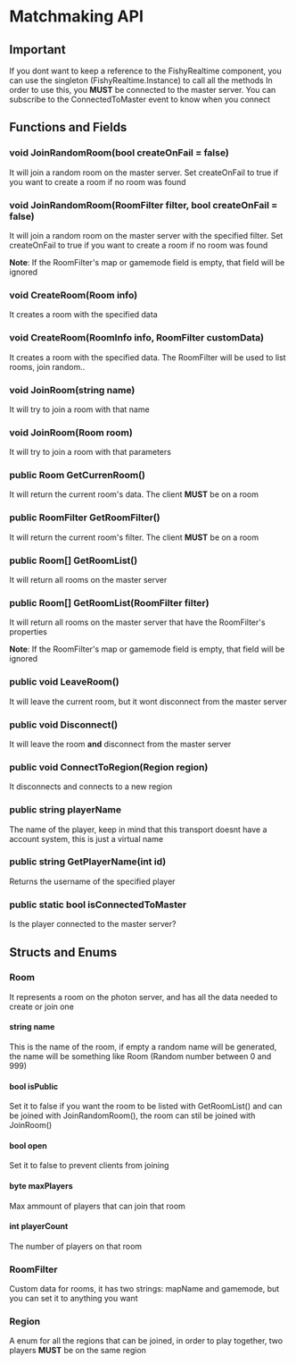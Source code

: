 # Matchmaking API

## Important
If you dont want to keep a reference to the FishyRealtime component, you can use the singleton (FishyRealtime.Instance) to call all the methods
In order to use this, you **MUST** be connected to the master server. You can subscribe to the ConnectedToMaster event to know when you connect

## Functions and Fields

### void JoinRandomRoom(bool createOnFail = false)
It will join a random room on the master server. Set createOnFail to true if you want to create a room if no room was found

### void JoinRandomRoom(RoomFilter filter, bool createOnFail = false)
It will join a random room on the master server with the specified filter. Set createOnFail to true if you want to create a room if no room was found

**Note**: If the RoomFilter's map or gamemode field is empty, that field will be ignored

### void CreateRoom(Room info)
It creates a room with the specified data

### void CreateRoom(RoomInfo info, RoomFilter customData)
It creates a room with the specified data. The RoomFilter will be used to list rooms, join random..

### void JoinRoom(string name)
It will try to join a room with that name

### void JoinRoom(Room room)
It will try to join a room with that parameters

### public Room GetCurrenRoom()
It will return the current room's data. The client **MUST** be on a room

### public RoomFilter GetRoomFilter()
It will return the current room's filter. The client **MUST** be on a room

### public Room[] GetRoomList()
It will return all rooms on the master server

### public Room[] GetRoomList(RoomFilter filter)
It will return all rooms on the master server that have the RoomFilter's properties

**Note**: If the RoomFilter's map or gamemode field is empty, that field will be ignored

### public void LeaveRoom()
It will leave the current room, but it wont disconnect from the master server

### public void Disconnect()
It will leave the room **and** disconnect from the master server

### public void ConnectToRegion(Region region)
It disconnects and connects to a new region

### public string playerName
The name of the player, keep in mind that this transport doesnt have a account system, this is just a virtual name

### public string GetPlayerName(int id)
Returns the username of the specified player

### public static bool isConnectedToMaster
Is the player connected to the master server?

## Structs and Enums

### Room
It represents a room on the photon server, and has all the data needed to create or join one

#### string name
This is the name of the room, if empty a random name will be generated, the name will be something like Room (Random number between 0 and 999)

#### bool isPublic
Set it to false if you want the room to be listed with GetRoomList() and can be joined with JoinRandomRoom(), the room can stil be joined with JoinRoom()

#### bool open
Set it to false to prevent clients from joining

#### byte maxPlayers
Max ammount of players that can join that room

#### int playerCount
The number of players on that room

### RoomFilter
Custom data for rooms, it has two strings: mapName and gamemode, but you can set it to anything you want

### Region
A enum for all the regions that can be joined, in order to play together, two players **MUST** be on the same region
